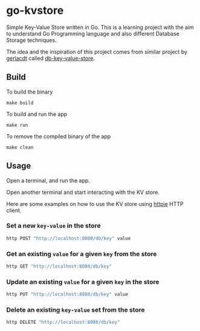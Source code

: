 # go-kvstore

Simple Key-Value Store written in Go. This is a learning project with the aim to understand Go Programming language and also different Database Storage techniques. 

The idea and the inspiration of this project comes from similar project by [gerlacdt](https://github.com/gerlacdt) called [db-key-value-store](https://github.com/gerlacdt/db-key-value-store).

## Build

To build the binary
```
make build
```

To build and run the app
```
make run
```

To remove the compiled binary of the app
```
make clean
```

## Usage

Open a terminal, and run the app.

Open another terminal and start interacting with the KV store. 

Here are some examples on how to use the KV store using [httpie](https://github.com/httpie/httpie) HTTP client.

### Set a new `key-value` in the store

```bash
http POST "http://localhost:8080/db/key" value
```

### Get an existing `value` for a given `key` from the store

```bash
http GET "http://localhost:8080/db/key"
```

### Update an existing `value` for a given `key` in the store

```bash
http PUT "http://localhost:8080/db/key" value
```

### Delete an existing `key-value` set from the store

```bash
http DELETE "http://localhost:8080/db/key"
```